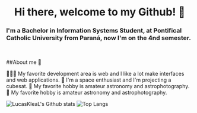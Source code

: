 <h1 align="center">
  Hi there, welcome to my Github! 👋
</h1>

<h3>
  I'm a Bachelor in Information Systems Student, at Pontifical Catholic University from Paraná, now I'm on the 4nd semester.
</h3>

<br>

##About me 📌

👨🏻‍💻 My favorite development area is web and I like a lot make interfaces and web applications.
🚀 I'm a space enthusiast and I'm projecting a cubesat.
🔭 My favorite hobby is amateur astronomy and astrophotography.
🔭 My favorite hobby is amateur astronomy and astrophotography.

![LucasKleaL's Github stats](https://github-readme-stats.vercel.app/api?username=LucasKleaL&show_icons=true&theme=radical)
![Top Langs](https://github-readme-stats.vercel.app/api/top-langs/?username=LucasKleaL&show_icons=true&theme=radical&layout=compact)

<!--
**LucasKleaL/LucasKleaL** is a ✨ _special_ ✨ repository because its `README.md` (this file) appears on your GitHub profile.

Here are some ideas to get you started:

- 🔭 I’m currently working on ...
- 🌱 I’m currently learning ...
- 👯 I’m looking to collaborate on ...
- 🤔 I’m looking for help with ...
- 💬 Ask me about ...
- 📫 How to reach me: ...
- 😄 Pronouns: ...
- ⚡ Fun fact: ...
-->
